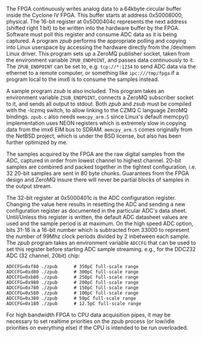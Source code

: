 The FPGA continuously writes analog data to a 64kbyte circular buffer inside the
Cyclone IV FPGA. This buffer starts at address 0x50008000, physical. The 16-bit
register at 0x5000404c represents the next address (shifted right 1 bit) to be
written into the hardware buffer by the FPGA. Software must poll this register
and consume ADC data as it is being captured. A program *zpub* performs the
appropriate polling and copying into Linux userspace by accessing the hardware
directly from the /dev/mem Linux driver. This program sets up a ZeroMQ publisher
socket, taken from the environment variable `ZPUB_ENDPOINT`, and passes data
continuously to it. The `ZPUB_ENDPOINT` can be set to, e.g. `tcp://*:1234` to
send ADC data via the ethernet to a remote computer, or something like
`ipc:///tmp/fpga` if a program local to the imx6 is to consume the samples
instead.

A sample program *zsub* is also included. This program takes an environment
variable `ZSUB_ENDPOINT`, connects a ZeroMQ subscriber socket to it, and sends
all output to stdout. Both *zpub* and *zsub* must be compiled with the -lczmq
switch, to allow linking to the CZMQ C language ZeroMQ bindings. `zpub.c` also
needs `memcpy_arm.S` since Linux's default memcpy() implementation uses NEON
registers which is extremely slow in copying data from the imx6 EIM bus to
SDRAM. `memcpy_arm.S` comes originally from the NetBSD project, which is under the BSD
license, but also has been further optimized by me.

The samples acquired by the FPGA are the raw digital samples from the ADC,
captured in order from lowest channel to highest channel. 20-bit samples are
combined and packed together in the tightest configuration, i.e. 32 20-bit
samples are sent in 80 byte chunks. Guarantees from the FPGA design and ZeroMQ
insure there will never be partial blocks of samples in the output stream.

The 32-bit register at 0x5000401c is the ADC configuration register. Changing
the value here results in resetting the ADC and sending a new configuration
register as documented in the particular ADC's data sheet.  Until/Unless this register
is written, the default ADC datasheet values are used and the sample period is at maximum.
On the high speed ADC option, bits 31-16 is a 16-bit number which is subtracted from 33000
to represent the number of 99Mhz clock periods divided by 2 inbetween each sample.  The *zpub* program takes an environment variable `ADCCFG` that can be used to set this register before
starting ADC sample streaming.  e.g., for the DDC232 ADC (32 channel, 20bit) chip:

```shell
ADCCFG=0xf80 ./zpub      # 350pC full-scale range
ADCCFG=0xd80 ./zpub      # 300pC full-scale range
ADCCFG=0xb80 ./zpub      # 250pC full-scale range
ADCCFG=0x980 ./zpub      # 200pC full-scale range
ADCCFG=0x780 ./zpub      # 150pC full-scale range
ADCCFG=0x580 ./zpub      # 100pC full-scale range
ADCCFG=0x380 ./zpub      # 50pC full-scale range
ADCCFG=0x180 ./zpub      # 12.5pC full-scale range
```

For high bandwidth FPGA to CPU data acquisition pipes, it may be necessary to
set realtime priorities on the zpub process (or low/idle priorities on
everything else) if the CPU is intended to be run overloaded.


